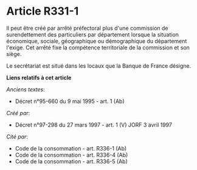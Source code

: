 # Article R331-1

Il peut être créé par arrêté préfectoral plus d'une commission de surendettement des particuliers par département lorsque la
situation économique, sociale, géographique ou démographique du département l'exige. Cet arrêté fixe la compétence
territoriale de la commission et son siège.

Le secrétariat est situé dans les locaux que la Banque de France désigne.

**Liens relatifs à cet article**

_Anciens textes_:

  - Décret n°95-660 du 9 mai 1995 - art. 1 (Ab)

_Créé par_:

  - Décret n°97-298 du 27 mars 1997 - art. 1 (V) JORF 3 avril 1997

_Cité par_:

  - Code de la consommation - art. R336-1 (Ab)
  - Code de la consommation - art. R336-4 (Ab)
  - Code de la consommation - art. R336-5 (Ab)
